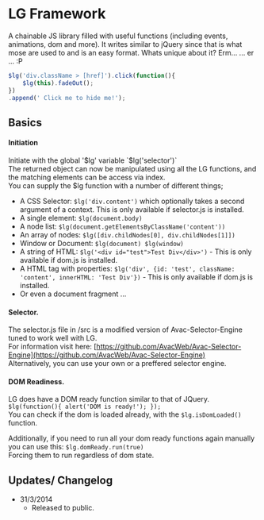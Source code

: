 LG Framework 
===============================

A chainable JS library filled with useful functions (including events, animations, dom and more). It writes similar to jQuery since that is what mose are used to and is an easy format. 
Whats unique about it? Erm... ... er ... :P

```javascript
$lg('div.className > [href]').click(function(){ 
	$lg(this).fadeOut(); 
})
.append(' Click me to hide me!');
```


Basics
-------------
#### Initiation
Initiate with the global '$lg' variable `$lg('selector')`  
The returned object can now be manipulated using all the LG functions, and the matching elements can be access via index.   
You can supply the $lg function with a number of different things;
* A CSS Selector: `$lg('div.content')` which optionally takes a second argument of a context. This is only available if selector.js is installed.
* A single element: `$lg(document.body)`
* A node list: `$lg(document.getElementsByClassName('content'))`
* An array of nodes: `$lg([div.childNodes[0], div.childNodes[1]])`
* Window or Document: `$lg(document) $lg(window)`
* A string of HTML: `$lg('<div id="test">Test Div</div>')` - This is only available if dom.js is installed.
* A HTML tag with properties: `$lg('div', {id: 'test', className: 'content', innerHTML: 'Test Div'})` - This is only available if dom.js is installed.
* Or even a document fragment ... 


#### Selector.
The selector.js file in /src is a modified version of Avac-Selector-Engine tuned to work well with LG.   
For information visit here: [https://github.com/AvacWeb/Avac-Selector-Engine](https://github.com/AvacWeb/Avac-Selector-Engine)   
Alternatively, you can use your own or a preffered selector engine. 
  

#### DOM Readiness.
LG does have a DOM ready function similar to that of JQuery.   
`$lg(function(){ alert('DOM is ready!'); });`    
You can check if the dom is loaded already, with the `$lg.isDomLoaded()` function. 

Additionally, if you need to run all your dom ready functions again manually you can use this: `$lg.domReady.run(true)`   
Forcing them to run regardless of dom state.


Updates/ Changelog
---------
* 31/3/2014
	- Released to public.
